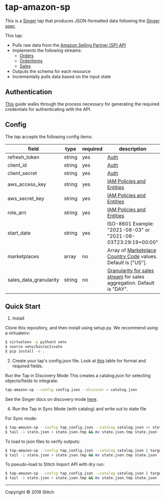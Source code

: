 # tap-amazon-sp

This is a [Singer](https://singer.io) tap that produces JSON-formatted data
following the [Singer
spec](https://github.com/singer-io/getting-started/blob/master/SPEC.md).

This tap:

- Pulls raw data from the [Amazon Selling Partner (SP) API](https://github.com/amzn/selling-partner-api-docs/blob/main/guides/en-US/developer-guide/SellingPartnerApiDeveloperGuide.md#connecting-to-the-selling-partner-api)
- Implements the following streams:
  - [Orders](https://github.com/amzn/selling-partner-api-docs/blob/main/references/orders-api/ordersV0.md#getorders)
  - [OrderItems](https://github.com/amzn/selling-partner-api-docs/blob/main/references/orders-api/ordersV0.md#getorderitems)
  - [Sales](https://github.com/amzn/selling-partner-api-docs/blob/main/references/sales-api/sales.md#parameters)
- Outputs the schema for each resource
- Incrementally pulls data based on the input state

## Authentication

[This](https://github.com/amzn/selling-partner-api-docs/blob/main/guides/en-US/developer-guide/SellingPartnerApiDeveloperGuide.md#connecting-to-the-selling-partner-api) guide walks through the process necessary for generating the required credentials for authenticating with the API.

## Config

The tap accepts the following config items:

| field                  | type   | required | description                                                                                                                                                                                                |
|------------------------|--------|----------|------------------------------------------------------------------------------------------------------------------------------------------------------------------------------------------------------------|
| refresh_token          | string | yes      | [Auth](https://github.com/amzn/selling-partner-api-docs/blob/main/guides/en-US/developer-guide/SellingPartnerApiDeveloperGuide.md#step-1-request-a-login-with-amazon-access-token)                         |
| client_id              | string | yes      | [Auth](https://github.com/amzn/selling-partner-api-docs/blob/main/guides/en-US/developer-guide/SellingPartnerApiDeveloperGuide.md#step-1-request-a-login-with-amazon-access-token)                         |
| client_secret          | string | yes      | [Auth](https://github.com/amzn/selling-partner-api-docs/blob/main/guides/en-US/developer-guide/SellingPartnerApiDeveloperGuide.md#step-1-request-a-login-with-amazon-access-token)                         |
| aws_access_key         | string | yes      | [IAM Policies and Entities](https://github.com/amzn/selling-partner-api-docs/blob/main/guides/en-US/developer-guide/SellingPartnerApiDeveloperGuide.md#creating-and-configuring-iam-policies-and-entities) |
| aws_secret_key         | string | yes      | [IAM Policies and Entities](https://github.com/amzn/selling-partner-api-docs/blob/main/guides/en-US/developer-guide/SellingPartnerApiDeveloperGuide.md#creating-and-configuring-iam-policies-and-entities) |
| role_arn               | string | yes      | [IAM Policies and Entities](https://github.com/amzn/selling-partner-api-docs/blob/main/guides/en-US/developer-guide/SellingPartnerApiDeveloperGuide.md#creating-and-configuring-iam-policies-and-entities) |
| start_date             | string | yes      | ISO-8601  Example: "2021-08-03" or "2021-08-03T23:29:19+00:00"                                                                                                                                             |
| marketplaces            | array | no       | Array of [Marketplace Country Code](https://github.com/amzn/selling-partner-api-docs/blob/main/guides/en-US/developer-guide/SellingPartnerApiDeveloperGuide.md#marketplaceid-values) values. Default is ["US"].        |
| sales_data_granularity | string | no       | [Granularity for sales stream](https://github.com/amzn/selling-partner-api-docs/blob/main/references/sales-api/sales.md#granularity) for sales aggregation. Default is "DAY".                                                                 |

## Quick Start

1. Install

Clone this repository, and then install using setup.py. We recommend using a virtualenv:

```bash
$ virtualenv -p python3 venv
$ source venv/bin/activate
$ pip install -e .
```

2. Create your tap's config.json file. Look at [this](#config) table for format and required fields.

Run the Tap in Discovery Mode This creates a catalog.json for selecting objects/fields to integrate:

```bash
tap-amazon-sp --config config.json --discover > catalog.json
```

See the Singer docs on discovery mode [here](https://github.com/singer-io/getting-started/blob/master/docs/DISCOVERY_MODE.md#discovery-mode).

4. Run the Tap in Sync Mode (with catalog) and write out to state file

For Sync mode:

```bash
$ tap-amazon-sp --config tap_config.json --catalog catalog.json >> state.json
$ tail -1 state.json > state.json.tmp && mv state.json.tmp state.json
```

To load to json files to verify outputs:

```bash
$ tap-amazon-sp --config tap_config.json --catalog catalog.json | target-json >> state.json
$ tail -1 state.json > state.json.tmp && mv state.json.tmp state.json
```

To pseudo-load to Stitch Import API with dry run:

```bash
$ tap-amazon-sp --config tap_config.json --catalog catalog.json | target-stitch --config target_config.json --dry-run >> state.json
$ tail -1 state.json > state.json.tmp && mv state.json.tmp state.json
```

---

Copyright &copy; 2018 Stitch
